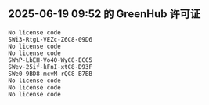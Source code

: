 ## 2025-06-19 09:52 的 GreenHub 许可证
```
No license code
SWi3-RtgL-VEZc-Z6C8-09D6
No license code
No license code
SWhP-LbEH-Vo40-WyC8-ECC5
SWev-25if-kFnI-xtC8-D93F
SWe0-9BD8-mcvM-rQC8-B7BB
No license code
No license code
No license code
```
